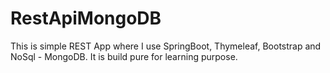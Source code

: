 # RestApiMongoDB
This is simple REST App where I use SpringBoot, Thymeleaf, Bootstrap and NoSql - MongoDB. It is build pure for learning purpose.
